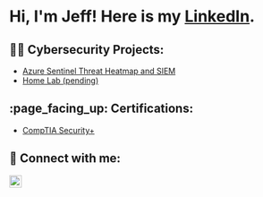 <h1>Hi, I'm Jeff! Here is my <a href="https://www.linkedin.com/in/jeffreyrftagle/">LinkedIn</a>.

<h2>👨‍💻 Cybersecurity Projects:</h2>

- [Azure Sentinel Threat Heatmap and SIEM](https://github.com/jtags8/Azure-Sentinel-Heatmap)
- [Home Lab (pending)](https://github.com/jtags8/LABURL)
  
<h2> :page_facing_up: Certifications:</h2>

- [CompTIA Security+](https://github.com/jtags8/CompTIA-Security-Plus)

<h2> 🤳 Connect with me:</h2>

[<img align="left" alt="JeffTagle | LinkedIn" width="22px" src="https://cdn.jsdelivr.net/npm/simple-icons@v3/icons/linkedin.svg" />][linkedin]

[linkedin]: https://linkedin.com/in/jeffreyrftagle
